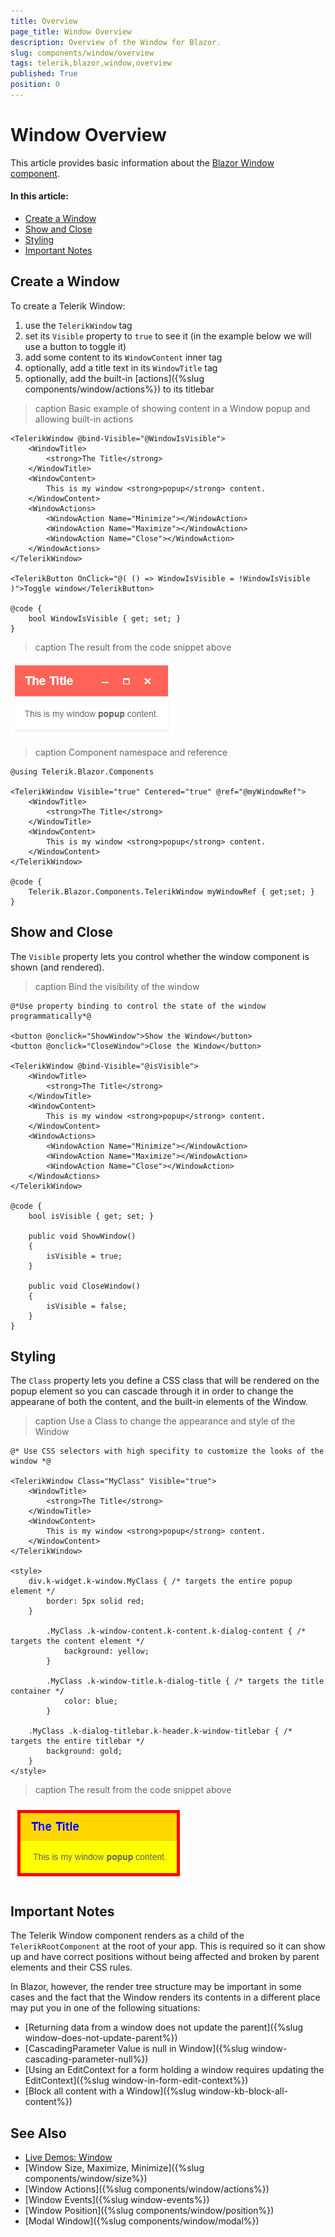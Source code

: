 ```yaml
---
title: Overview
page_title: Window Overview
description: Overview of the Window for Blazor.
slug: components/window/overview
tags: telerik,blazor,window,overview
published: True
position: 0
---
```


# Window Overview

This article provides basic information about the <a href="https://www.telerik.com/blazor-ui/window" target="_blank">Blazor Window component</a>.

#### In this article:

* [Create a Window](#create-a-window)
* [Show and Close](#show-and-close)
* [Styling](#styling)
* [Important Notes](#important-notes)

## Create a Window

To create a Telerik Window:

1. use the `TelerikWindow` tag
1. set its `Visible` property to `true` to see it (in the example below we will use a button to toggle it)
1. add some content to its `WindowContent` inner tag
1. optionally, add a title text in its `WindowTitle` tag
1. optionally, add the built-in [actions]({%slug components/window/actions%}) to its titlebar

>caption Basic example of showing content in a Window popup and allowing built-in actions

````CSHTML
<TelerikWindow @bind-Visible="@WindowIsVisible">
    <WindowTitle>
        <strong>The Title</strong>
    </WindowTitle>
    <WindowContent>
        This is my window <strong>popup</strong> content.
    </WindowContent>
    <WindowActions>
        <WindowAction Name="Minimize"></WindowAction>
        <WindowAction Name="Maximize"></WindowAction>
        <WindowAction Name="Close"></WindowAction>
    </WindowActions>
</TelerikWindow>

<TelerikButton OnClick="@( () => WindowIsVisible = !WindowIsVisible )">Toggle window</TelerikButton>

@code {
    bool WindowIsVisible { get; set; }
}
````

>caption The result from the code snippet above

![](images/window-overview.png)

>caption Component namespace and reference

````CSHTML
@using Telerik.Blazor.Components

<TelerikWindow Visible="true" Centered="true" @ref="@myWindowRef">
	<WindowTitle>
		<strong>The Title</strong>
	</WindowTitle>
	<WindowContent>
		This is my window <strong>popup</strong> content.
	</WindowContent>
</TelerikWindow>

@code {
    Telerik.Blazor.Components.TelerikWindow myWindowRef { get;set; }
}
````

## Show and Close

The `Visible` property lets you control whether the window component is shown (and rendered).

>caption Bind the visibility of the window

````CSHTML
@*Use property binding to control the state of the window programmatically*@

<button @onclick="ShowWindow">Show the Window</button>
<button @onclick="CloseWindow">Close the Window</button>

<TelerikWindow @bind-Visible="@isVisible">
    <WindowTitle>
        <strong>The Title</strong>
    </WindowTitle>
    <WindowContent>
        This is my window <strong>popup</strong> content.
    </WindowContent>
    <WindowActions>
        <WindowAction Name="Minimize"></WindowAction>
        <WindowAction Name="Maximize"></WindowAction>
        <WindowAction Name="Close"></WindowAction>
    </WindowActions>
</TelerikWindow>

@code {
    bool isVisible { get; set; }

    public void ShowWindow()
    {
        isVisible = true;
    }

    public void CloseWindow()
    {
        isVisible = false;
    }
}
````



## Styling

The `Class` property lets you define a CSS class that will be rendered on the popup element so you can cascade through it in order to change the appearane of both the content, and the built-in elements of the Window.

>caption Use a Class to change the appearance and style of the Window

````CSHTML
@* Use CSS selectors with high specifity to customize the looks of the window *@

<TelerikWindow Class="MyClass" Visible="true">
    <WindowTitle>
        <strong>The Title</strong>
    </WindowTitle>
    <WindowContent>
        This is my window <strong>popup</strong> content.
    </WindowContent>
</TelerikWindow>

<style>
    div.k-widget.k-window.MyClass { /* targets the entire popup element */
        border: 5px solid red;
    }

        .MyClass .k-window-content.k-content.k-dialog-content { /* targets the content element */
            background: yellow;
        }

        .MyClass .k-window-title.k-dialog-title { /* targets the title container */
            color: blue;
        }

    .MyClass .k-dialog-titlebar.k-header.k-window-titlebar { /* targets the entire titlebar */
        background: gold;
    }
</style>
````

>caption The result from the code snippet above

![](images/window-custom-styling.png)

## Important Notes

The Telerik Window component renders as a child of the `TelerikRootComponent` at the root of your app. This is required so it can show up and have correct positions without being affected and broken by parent elements and their CSS rules.

In Blazor, however, the render tree structure may be important in some cases and the fact that the Window renders its contents in a different place may put you in one of the following situations:

* [Returning data from a window does not update the parent]({%slug window-does-not-update-parent%})
* [CascadingParameter Value is null in Window]({%slug window-cascading-parameter-null%})
* [Using an EditContext for a form holding a window requires updating the EditContext]({%slug window-in-form-edit-context%})
* [Block all content with a Window]({%slug window-kb-block-all-content%})

## See Also

  * [Live Demos: Window](https://demos.telerik.com/blazor-ui/window/index)
  * [Window Size, Maximize, Minimize]({%slug components/window/size%})
  * [Window Actions]({%slug components/window/actions%})
  * [Window Events]({%slug window-events%})
  * [Window Position]({%slug components/window/position%})
  * [Modal Window]({%slug components/window/modal%})
